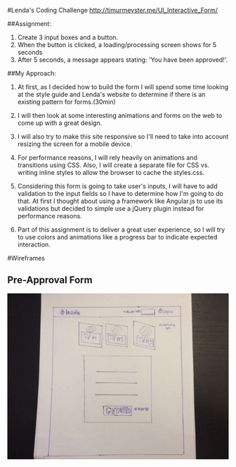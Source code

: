 #Lenda's Coding Challenge
http://timurmeyster.me/UI_Interactive_Form/

##Assignment:

1. Create 3 input boxes and a button.
2. When the button is clicked, a loading/processing screen shows for 5 seconds
3. After 5 seconds, a message appears stating: 'You have been approved!'.

##My Approach:

1. At first, as I decided how to build the form I will spend some time looking at the style guide and Lenda's website to determine if there is an existing pattern for forms.(30min)

2. I will then look at some interesting animations and forms on the web to come up with a great design.  

3. I will also try to make this site responsive so I'll need to take into account resizing the screen for a mobile device.

4. For performance reasons, I will rely heavily on animations and transitions using CSS. Also, I will create a separate file for CSS vs. writing inline styles to allow the browser to cache the styles.css.

5. Considering this form is going to take user's inputs, I will have to add validation to the input fields so I have to determine how I'm going to do that. At first I thought about using a framework like Angular.js to use its validations but decided to simple use a jQuery plugin instead for performance reasons.

6. Part of this assignment is to deliver a great user experience, so I will try to use colors and animations like a progress bar to indicate expected interaction.

#Wireframes

## Pre-Approval Form
![wireframe-1]


[wireframe-1]: ./docs/wireframe_2.jpg
